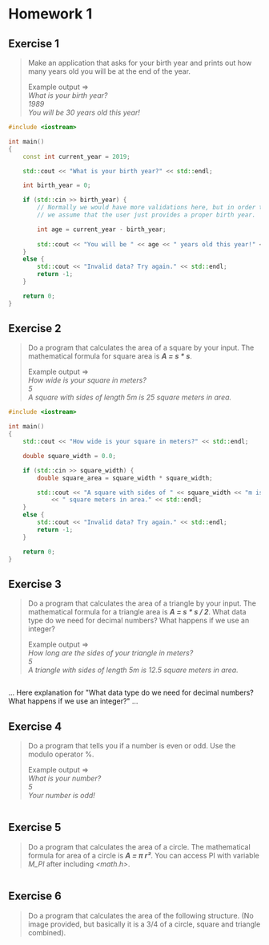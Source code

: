 # Homework 1

## Exercise 1

> Make an application that asks for your birth year and prints out how many years old you will be at the end of the year.
> 
> Example output =>  
> *What is your birth year?*  
> *1989*  
> *You will be 30 years old this year!*

```cpp
#include <iostream>

int main()
{
    const int current_year = 2019;

    std::cout << "What is your birth year?" << std::endl;

    int birth_year = 0;

    if (std::cin >> birth_year) {
        // Normally we would have more validations here, but in order to keep things simple
        // we assume that the user just provides a proper birth year.

        int age = current_year - birth_year;
        
        std::cout << "You will be " << age << " years old this year!" << std::endl;
    }
    else {
        std::cout << "Invalid data? Try again." << std::endl;
        return -1;
    }

    return 0;
}
```

## Exercise 2

> Do a program that calculates the area of a square by your input. The mathematical formula for square area is **_A = s * s_**.
> 
> Example output =>  
> *How wide is your square in meters?*  
> *5*  
> *A square with sides of length 5m is 25 square meters in area.*

```cpp
#include <iostream>

int main()
{
    std::cout << "How wide is your square in meters?" << std::endl;

    double square_width = 0.0;

    if (std::cin >> square_width) {
        double square_area = square_width * square_width;

        std::cout << "A square with sides of " << square_width << "m is " << square_area
            << " square meters in area." << std::endl;
    }
    else {
        std::cout << "Invalid data? Try again." << std::endl;
        return -1;
    }

    return 0;
}
```

## Exercise 3

> Do a program that calculates the area of a triangle by your input. The mathematical formula for a triangle area is **_A = s * s / 2_**. What data type do we need for decimal numbers? What happens if we use an integer?
> 
> Example output =>  
> *How long are the sides of your triangle in meters?*  
> *5*  
> *A triangle with sides of length 5m is 12.5 square meters in area.*

```cpp
```

... Here explanation for "What data type do we need for decimal numbers? What happens if we use an integer?" ...

## Exercise 4

> Do a program that tells you if a number is even or odd. Use the modulo operator %.
> 
> Example output =>  
> *What is your number?*  
> *5*  
> *Your number is odd!*

```cpp
```

## Exercise 5

> Do a program that calculates the area of a circle. The mathematical formula for area of a circle is **_A = π r²_**. You can access PI with variable *M_PI* after including *<math.h>*.

```cpp
```

## Exercise 6

> Do a program that calculates the area of the following structure. (No image provided, but basically it is a 3/4 of a circle, square and triangle combined).

```cpp
```
